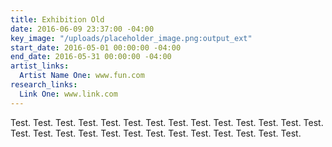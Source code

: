 ```yaml
---
title: Exhibition Old
date: 2016-06-09 23:37:00 -04:00
key_image: "/uploads/placeholder_image.png:output_ext"
start_date: 2016-05-01 00:00:00 -04:00
end_date: 2016-05-31 00:00:00 -04:00
artist_links:
  Artist Name One: www.fun.com
research_links:
  Link One: www.link.com
---
```


Test. Test. Test. Test. Test. Test. Test. Test. Test. Test. Test. Test. Test. Test. Test. Test. Test. Test. Test. Test. Test. Test. Test. Test. Test. Test. Test.